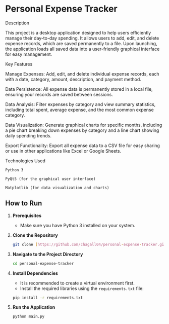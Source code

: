 # Personal Expense Tracker

Description

This project is a desktop application designed to help users efficiently manage their day-to-day spending. It allows users to add, edit, and delete expense records, which are saved permanently to a file. Upon launching, the application loads all saved data into a user-friendly graphical interface for easy management.

Key Features

Manage Expenses: Add, edit, and delete individual expense records, each with a date, category, amount, description, and payment method.

Data Persistence: All expense data is permanently stored in a local file, ensuring your records are saved between sessions.

Data Analysis: Filter expenses by category and view summary statistics, including total spent, average expense, and the most common expense category.

Data Visualization: Generate graphical charts for specific months, including a pie chart breaking down expenses by category and a line chart showing daily spending trends.

Export Functionality: Export all expense data to a CSV file for easy sharing or use in other applications like Excel or Google Sheets.

Technologies Used

    Python 3

    PyQt5 (for the graphical user interface)

    Matplotlib (for data visualization and charts)

## How to Run

1.  **Prerequisites**
    * Make sure you have Python 3 installed on your system.

2.  **Clone the Repository**
    ```sh
    git clone [https://github.com/chagall04/personal-expense-tracker.git](https://github.com/chagall04/personal-expense-tracker.git)
    ```

3.  **Navigate to the Project Directory**
    ```sh
    cd personal-expense-tracker
    ```

4.  **Install Dependencies**
    * It is recommended to create a virtual environment first.
    * Install the required libraries using the `requirements.txt` file:
    ```sh
    pip install -r requirements.txt
    ```

5.  **Run the Application**
    ```sh
    python main.py
    ```
